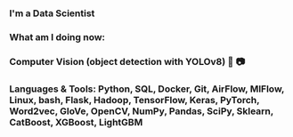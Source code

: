 ### I'm a Data Scientist

### What am I doing now:
### Computer Vision (object detection with YOLOv8) 🎥 📷


### Languages & Tools: Python, SQL, Docker, Git, AirFlow, MlFlow, Linux, bash, Flask, Hadoop, TensorFlow, Keras, PyTorch, Word2vec, GloVe, OpenCV, NumPy, Pandas, SciPy, Sklearn, CatBoost, XGBoost, LightGBM

